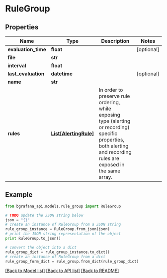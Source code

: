 # RuleGroup


## Properties
Name | Type | Description | Notes
------------ | ------------- | ------------- | -------------
**evaluation_time** | **float** |  | [optional] 
**file** | **str** |  | 
**interval** | **float** |  | 
**last_evaluation** | **datetime** |  | [optional] 
**name** | **str** |  | 
**rules** | [**List[AlertingRule]**](AlertingRule.md) | In order to preserve rule ordering, while exposing type (alerting or recording) specific properties, both alerting and recording rules are exposed in the same array. | 

## Example

```python
from bgrafana_api.models.rule_group import RuleGroup

# TODO update the JSON string below
json = "{}"
# create an instance of RuleGroup from a JSON string
rule_group_instance = RuleGroup.from_json(json)
# print the JSON string representation of the object
print RuleGroup.to_json()

# convert the object into a dict
rule_group_dict = rule_group_instance.to_dict()
# create an instance of RuleGroup from a dict
rule_group_form_dict = rule_group.from_dict(rule_group_dict)
```
[[Back to Model list]](../README.md#documentation-for-models) [[Back to API list]](../README.md#documentation-for-api-endpoints) [[Back to README]](../README.md)


